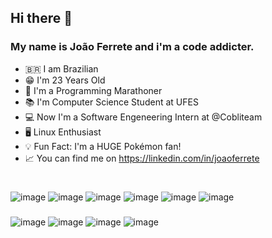## Hi there 👋

### My name is João Ferrete and i'm a code addicter.


- 🇧🇷 I am Brazilian 
- 😁 I'm 23 Years Old
- 🏃 I'm a Programming Marathoner
- 📚 I'm Computer Science Student at UFES
- 💻 Now I'm a Software Engeneering Intern at @Cobliteam
- 🖥️ Linux Enthusiast
- 💡 Fun Fact: I'm a HUGE Pokémon fan! 
- 📈 You can find me on https://linkedin.com/in/joaoferrete

###
#
![image](https://user-images.githubusercontent.com/43282603/208196972-29c04812-21af-47a3-b272-d02ee4bcf2cd.png) ![image](https://img.shields.io/badge/C%2B%2B-00599C?style=for-the-badge&logo=c%2B%2B&logoColor=white) ![image](https://img.shields.io/badge/Kotlin-0095D5?&style=for-the-badge&logo=kotlin&logoColor=white) ![image](https://img.shields.io/badge/PHP-777BB4?style=for-the-badge&logo=php&logoColor=white) ![image](https://img.shields.io/badge/Python-FFD43B?style=for-the-badge&logo=python&logoColor=blue) ![image](https://img.shields.io/badge/TypeScript-007ACC?style=for-the-badge&logo=typescript&logoColor=white)
###
![image](	https://img.shields.io/badge/Jupyter-F37626.svg?&style=for-the-badge&logo=Jupyter&logoColor=white) ![image](https://img.shields.io/badge/Laravel-FF2D20?style=for-the-badge&logo=laravel&logoColor=white) ![image](https://img.shields.io/badge/React-20232A?style=for-the-badge&logo=react&logoColor=61DAFB) ![image](https://img.shields.io/badge/Spring_Boot-F2F4F9?style=for-the-badge&logo=spring-boot)


<!--
**joaoferrete/joaoferrete** is a ✨ _special_ ✨ repository because its `README.md` (this file) appears on your GitHub profile.

Here are some ideas to get you started:

- 🔭 I’m currently working on ...
- 🌱 I’m currently learning ...
- 👯 I’m looking to collaborate on ...
- 🤔 I’m looking for help with ...
- 💬 Ask me about ...
- 📫 How to reach me: ...
- 😄 Pronouns: ...
- ⚡ Fun fact: ...
-->
